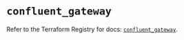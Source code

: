 # `confluent_gateway`

Refer to the Terraform Registry for docs: [`confluent_gateway`](https://registry.terraform.io/providers/confluentinc/confluent/2.9.0/docs/resources/gateway).

